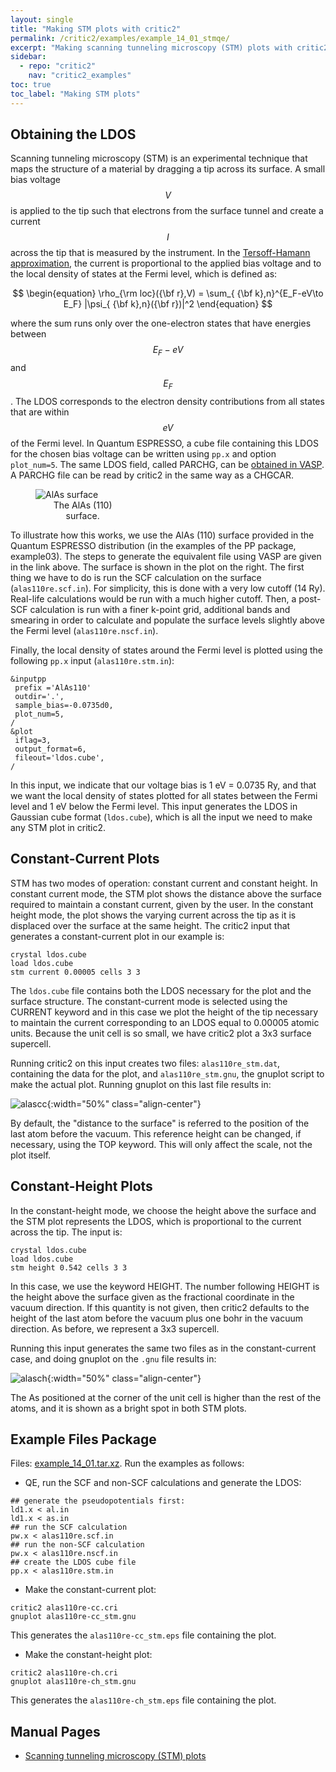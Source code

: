 ```yaml
---
layout: single
title: "Making STM plots with critic2"
permalink: /critic2/examples/example_14_01_stmqe/
excerpt: "Making scanning tunneling microscopy (STM) plots with critic2"
sidebar:
  - repo: "critic2"
    nav: "critic2_examples"
toc: true
toc_label: "Making STM plots"
---
```


## Obtaining the LDOS

Scanning tunneling microscopy (STM) is an experimental technique that
maps the structure of a material by dragging a tip across its surface.
A small bias voltage $$V$$ is applied to the tip such that electrons
from the surface tunnel and create a current $$I$$ across the tip that
is measured by the instrument. In the
[Tersoff-Hamann approximation](https://doi.org/10.1103/PhysRevB.31.805),
the current is proportional to the applied bias voltage and to the
local density of states at the Fermi level, which is defined as:

$$
\begin{equation}
\rho_{\rm loc}({\bf r},V) = \sum_{ {\bf k},n}^{E_F-eV\to E_F} |\psi_{ {\bf k},n}({\bf r})|^2
\end{equation}
$$

where the sum runs only over the one-electron states that have
energies between $$E_F-eV$$ and $$E_F$$. The LDOS corresponds to the
electron density contributions from all states that are within $$eV$$
of the Fermi level. In Quantum ESPRESSO, a cube file containing this
LDOS for the chosen bias voltage can be written using `pp.x` and
option `plot_num=5`. The same LDOS field, called PARCHG, can be
[obtained in VASP](https://www.vasp.at/wiki/index.php/Partial_charge_densities_and_STM_simulations).
A PARCHG file can be read by critic2 in the same way as a CHGCAR.

<figure style="width: 30%" class="align-right">
  <img src="{{ site.url }}{{ site.baseurl }}/assets/critic2/example_14_01/alas_surface.png" alt="AlAs surface">
  <figcaption style="text-align: center">The AlAs (110) surface.</figcaption>
</figure>

To illustrate how this works, we use the AlAs (110) surface provided
in the Quantum ESPRESSO distribution (in the examples of the PP
package, example03). The steps to generate the equivalent file using
VASP are given in the link above. The surface is shown in the plot on the
right. The first thing we have to do is run the SCF calculation on the
surface (`alas110re.scf.in`). For simplicity, this is done with a very
low cutoff (14 Ry). Real-life calculations would be run with a much
higher cutoff. Then, a post-SCF calculation is run with a finer
k-point grid, additional bands and smearing in order to calculate and
populate the surface levels slightly above the Fermi level
(`alas110re.nscf.in`).

Finally, the local density of states around the Fermi level is plotted
using the following `pp.x` input (`alas110re.stm.in`):
~~~
&inputpp
 prefix ='AlAs110'
 outdir='.',
 sample_bias=-0.0735d0,
 plot_num=5,
/
&plot
 iflag=3,
 output_format=6,
 fileout='ldos.cube',
/
~~~
In this input, we indicate that our voltage bias is 1 eV = 0.0735 Ry,
and that we want the local density of states plotted for all states
between the Fermi level and 1 eV below the Fermi level. This input
generates the LDOS in Gaussian cube format (`ldos.cube`), which is all
the input we need to make any STM plot in critic2.

## Constant-Current Plots

STM has two modes of operation: constant current and constant
height. In constant current mode, the STM plot shows the distance
above the surface required to maintain a constant current, given by
the user. In the constant height mode, the plot shows the varying
current across the tip as it is displaced over the surface at the same
height. The critic2 input that generates a constant-current plot in
our example is:
~~~
crystal ldos.cube
load ldos.cube
stm current 0.00005 cells 3 3
~~~
The `ldos.cube` file contains both the LDOS necessary for the plot and
the surface structure. The constant-current mode is selected using the
CURRENT keyword and in this case we plot the height of the tip
necessary to maintain the current corresponding to an LDOS equal to
0.00005 atomic units. Because the unit cell is so small, we have
critic2 plot a 3x3 surface supercell.

Running critic2 on this input creates two files: `alas110re_stm.dat`,
containing the data for the plot, and `alas110re_stm.gnu`, the gnuplot
script to make the actual plot. Running gnuplot on this last file
results in:

![alascc](/assets/critic2/example_14_01/alas-constant-current.png){:width="50%" class="align-center"}

By default, the "distance to the surface" is referred to the position
of the last atom before the vacuum. This reference height can be
changed, if necessary, using the TOP keyword. This will only affect
the scale, not the plot itself.

## Constant-Height Plots

In the constant-height mode, we choose the height above the surface
and the STM plot represents the LDOS, which is proportional to the
current across the tip. The input is:
~~~
crystal ldos.cube
load ldos.cube
stm height 0.542 cells 3 3
~~~
In this case, we use the keyword HEIGHT. The number following HEIGHT
is the height above the surface given as the fractional coordinate in
the vacuum direction. If this quantity is not given, then critic2
defaults to the height of the last atom before the vacuum plus one
bohr in the vacuum direction. As before, we represent a 3x3
supercell.

Running this input generates the same two files as in the
constant-current case, and doing gnuplot on the `.gnu` file results
in:

![alasch](/assets/critic2/example_14_01/alas-constant-height.png){:width="50%" class="align-center"}

The As positioned at the corner of the unit cell is higher than the
rest of the atoms, and it is shown as a bright spot in both STM
plots.

## Example Files Package

Files: [example_14_01.tar.xz](/assets/critic2/example_14_01/example_14_01.tar.xz).
Run the examples as follows:

- QE, run the SCF and non-SCF calculations and generate the LDOS:
~~~
## generate the pseudopotentials first:
ld1.x < al.in
ld1.x < as.in
## run the SCF calculation
pw.x < alas110re.scf.in
## run the non-SCF calculation
pw.x < alas110re.nscf.in
## create the LDOS cube file
pp.x < alas110re.stm.in
~~~

- Make the constant-current plot:
~~~
critic2 alas110re-cc.cri
gnuplot alas110re-cc_stm.gnu
~~~
This generates the `alas110re-cc_stm.eps` file containing the plot.

- Make the constant-height plot:
~~~
critic2 alas110re-ch.cri
gnuplot alas110re-ch_stm.gnu
~~~
This generates the `alas110re-ch_stm.eps` file containing the plot.

## Manual Pages

- [Scanning tunneling microscopy (STM) plots](/critic2/manual/stm/)
